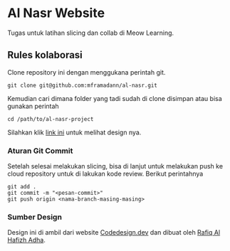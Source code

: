 # Al Nasr Website

Tugas untuk latihan slicing dan collab di Meow Learning.

## Rules kolaborasi

Clone repository ini dengan menggukana perintah git.

```shell
git clone git@github.com:mframadann/al-nasr.git
```

Kemudian cari dimana folder yang tadi sudah di clone disimpan atau bisa gunakan perintah

```shell
cd /path/to/al-nasr-project
```

Silahkan klik [link ini](<https://www.figma.com/design/VVMK8Hj9tgSLXQw9rnn0wd/Al-Nasr---Website-Al-Hajj-and-Umrah-(Community)?node-id=19-677&t=WpNvkcBcMHWKdF24-1>) untuk melihat design nya.

### Aturan Git Commit

Setelah selesai melakukan slicing, bisa di lanjut untuk melakukan push ke cloud repository untuk di lakukan kode review. Berikut perintahnya

```shell
git add .
git commit -m "<pesan-commit>"
git push origin <nama-branch-masing-masing>
```

### Sumber Design

Design ini di ambil dari website [Codedesign.dev](https://codedesign.dev) dan dibuat oleh [Rafiq Al Hafizh Adha](https://www.figma.com/@rafiqadha).
